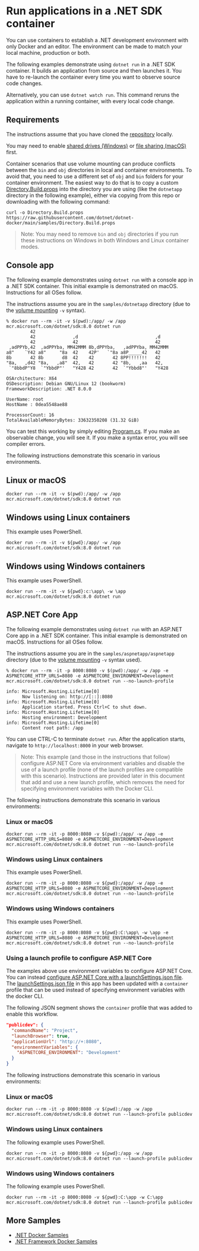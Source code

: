 # Run applications in a .NET SDK container

You can use containers to establish a .NET development environment with only Docker and an editor. The environment can be made to match your local machine, production or both.

The following examples demonstrate using `dotnet run` in a .NET SDK container. It builds an application from source and then launches it. You have to re-launch the container every time you want to observe source code changes.

Alternatively, you can use `dotnet watch run`. This command reruns the application within a running container, with every local code change.

## Requirements

The instructions assume that you have cloned the [repository](https://github.com/dotnet/dotnet-docker) locally.

You may need to enable [shared drives (Windows)](https://docs.docker.com/docker-for-windows/#shared-drives) or [file sharing (macOS)](https://docs.docker.com/docker-for-mac/#file-sharing) first.

Container scenarios that use volume mounting can produce conflicts between the `bin` and `obj` directories in local and container environments.  To avoid that, you need to use a different set of `obj` and `bin` folders for your container environment. The easiest way to do that is to copy a custom [Directory.Build.props](Directory.Build.props) into the directory you are using (like the `dotnetapp` directory in the following example), either via copying from this repo or downloading with the following command:

```console
curl -o Directory.Build.props https://raw.githubusercontent.com/dotnet/dotnet-docker/main/samples/Directory.Build.props
```

> Note: You may need to remove `bin` and `obj` directories if you run these instructions on Windows in both Windows and Linux container modes.

## Console app

The following example demonstrates using `dotnet run` with a console app in a .NET SDK container. This initial example is demonstrated on macOS. Instructions for all OSes follow.

The instructions assume you are in the `samples/dotnetapp` directory (due to the [volume mounting](https://docs.docker.com/engine/admin/volumes/volumes/) `-v` syntax).

```console
% docker run --rm -it -v $(pwd):/app/ -w /app mcr.microsoft.com/dotnet/sdk:8.0 dotnet run
         42
         42              ,d                             ,d
         42              42                             42
 ,adPPYb,42  ,adPPYba, MM42MMM 8b,dPPYba,   ,adPPYba, MM42MMM
a8"    `Y42 a8"     "8a  42    42P'   `"8a a8P_____42   42
8b       42 8b       d8  42    42       42 8PP!!!!!!!   42
"8a,   ,d42 "8a,   ,a8"  42,   42       42 "8b,   ,aa   42,
 `"8bbdP"Y8  `"YbbdP"'   "Y428 42       42  `"Ybbd8"'   "Y428

OSArchitecture: X64
OSDescription: Debian GNU/Linux 12 (bookworm)
FrameworkDescription: .NET 8.0.0

UserName: root
HostName : 0dea5548ae88

ProcessorCount: 16
TotalAvailableMemoryBytes: 33632350208 (31.32 GiB)
```

You can test this working by simply editing [Program.cs](dotnetapp/Program.cs). If you make an observable change, you will see it. If you make a syntax error, you will see compiler errors.

The following instructions demonstrate this scenario in various environments.

## Linux or macOS

```console
docker run --rm -it -v $(pwd):/app/ -w /app mcr.microsoft.com/dotnet/sdk:8.0 dotnet run
```

## Windows using Linux containers

This example uses PowerShell.

```console
docker run --rm -it -v ${pwd}:/app/ -w /app mcr.microsoft.com/dotnet/sdk:8.0 dotnet run
```

## Windows using Windows containers

This example uses PowerShell.

```console
docker run --rm -it -v ${pwd}:c:\app\ -w \app mcr.microsoft.com/dotnet/sdk:8.0 dotnet run
```

## ASP.NET Core App

The following example demonstrates using `dotnet run` with an ASP.NET Core app in a .NET SDK container. This initial example is demonstrated on macOS. Instructions for all OSes follow.

The instructions assume you are in the `samples/aspnetapp/aspnetapp` directory (due to the [volume mounting](https://docs.docker.com/engine/admin/volumes/volumes/) `-v` syntax used).

```console
% docker run --rm -it -p 8000:8080 -v $(pwd):/app/ -w /app -e ASPNETCORE_HTTP_URLS=8080 -e ASPNETCORE_ENVIRONMENT=Development mcr.microsoft.com/dotnet/sdk:8.0 dotnet run --no-launch-profile

info: Microsoft.Hosting.Lifetime[0]
      Now listening on: http://[::]:8080
info: Microsoft.Hosting.Lifetime[0]
      Application started. Press Ctrl+C to shut down.
info: Microsoft.Hosting.Lifetime[0]
      Hosting environment: Development
info: Microsoft.Hosting.Lifetime[0]
      Content root path: /app
```

You can use CTRL-C to terminate `dotnet run`. After the application starts, navigate to `http://localhost:8000` in your web browser.

> Note: This example (and those in the instructions that follow) configure ASP.NET Core via environment variables and disable the use of a launch profile (none of the launch profiles are compatible with this scenario). Instructions are provided later in this document that add and use a new launch profile, which removes the need for specifying environment variables with the Docker CLI.

The following instructions demonstrate this scenario in various environments:

### Linux or macOS

```console
docker run --rm -it -p 8000:8080 -v $(pwd):/app/ -w /app -e ASPNETCORE_HTTP_URLS=8080 -e ASPNETCORE_ENVIRONMENT=Development mcr.microsoft.com/dotnet/sdk:8.0 dotnet run --no-launch-profile
```

### Windows using Linux containers

This example uses PowerShell.

```console
docker run --rm -it -p 8000:8080 -v ${pwd}:/app/ -w /app -e ASPNETCORE_HTTP_URLS=8080 -e ASPNETCORE_ENVIRONMENT=Development mcr.microsoft.com/dotnet/sdk:8.0 dotnet run --no-launch-profile
```

### Windows using Windows containers

This example uses PowerShell.

```console
docker run --rm -it -p 8000:8080 -v ${pwd}:C:\app\ -w \app -e ASPNETCORE_HTTP_URLS=8080 -e ASPNETCORE_ENVIRONMENT=Development mcr.microsoft.com/dotnet/sdk:8.0 dotnet run --no-launch-profile
```

### Using a launch profile to configure ASP.NET Core

The examples above use environment variables to configure ASP.NET Core. You can instead [configure ASP.NET Core with a launchSettings.json file](https://docs.microsoft.com/aspnet/core/fundamentals/environments). The [launchSettings.json file](aspnetapp/aspnetapp/Properties/launchSettings.json) in this app has been updated with a `container` profile that can be used instead of specifying environment variables with the docker CLI.

The following JSON segment shows the `container` profile that was added to enable this workflow.

```json
"publicdev": {
  "commandName": "Project",
  "launchBrowser": true,
  "applicationUrl": "http://+:8080",
  "environmentVariables": {
    "ASPNETCORE_ENVIRONMENT": "Development"
  }
}
```

The following instructions demonstrate this scenario in various environments:

### Linux or macOS

```console
docker run --rm -it -p 8000:8080 -v $(pwd):/app -w /app mcr.microsoft.com/dotnet/sdk:8.0 dotnet run --launch-profile publicdev
```

### Windows using Linux containers

The following example uses PowerShell.

```console
docker run --rm -it -p 8000:8080 -v ${pwd}:/app -w /app mcr.microsoft.com/dotnet/sdk:8.0 dotnet run --launch-profile publicdev
```

### Windows using Windows containers

The following example uses PowerShell.

```console
docker run --rm -it -p 8000:8080 -v ${pwd}:C:\app -w C:\app mcr.microsoft.com/dotnet/sdk:8.0 dotnet run --launch-profile publicdev
```

## More Samples

* [.NET Docker Samples](../README.md)
* [.NET Framework Docker Samples](https://github.com/microsoft/dotnet-framework-docker-samples/)
